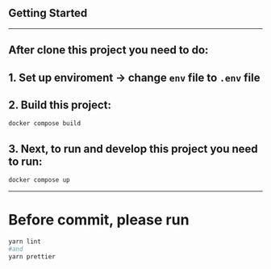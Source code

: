 ## Getting Started
---
## After clone this project you need to do:
## 1. Set up enviroment -> change `env` file to `.env` file
## 2. Build this project:
```bash
docker compose build
```

## 3. Next, to run and develop this project you need to run:

```bash
docker compose up
```
---
# Before commit, please run

```bash
yarn lint
#and
yarn prettier
```
